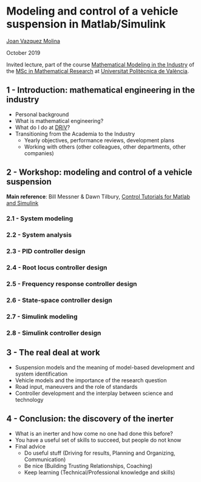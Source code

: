 # Modeling and control of a vehicle suspension in Matlab/Simulink

[Joan Vazquez Molina](http://www.linkedin.com/in/joanvazquez)

October 2019

Invited lecture, part of the course [Mathematical Modeling in the Industry](https://www.upv.es/pls/oalu/sic_asi.Busca_Asi?p_codi=33202&p_caca=2017&P_IDIOMA=c&p_vista=MSE&p_tit=2199) of the [MSc in Mathematical Research](http://www.investmat.org/) at [Universitat Politècnica de València](http://www.upv.es/).


## 1 - Introduction: mathematical engineering in the industry
  * Personal background
  * What is mathematical engineering?
  * What do I do at [DRiV](https://www.driv.com/)?
  * Transitioning from the Academia to the Industry
     * Yearly objectives, performance reviews, development plans
     * Working with others (other colleagues, other departments, other companies)
    
## 2 - Workshop: modeling and control of a vehicle suspension

**Main reference**: Bill Messner & Dawn Tilbury, [Control Tutorials for Matlab and Simulink](http://ctms.engin.umich.edu/CTMS/index.php?example=Suspension&section=SystemModeling)
  
### 2.1 - System modeling

### 2.2 - System analysis

### 2.3 - PID controller design

### 2.4 - Root locus controller design

### 2.5 - Frequency response controller design

### 2.6 - State-space controller design

### 2.7 - Simulink modeling

### 2.8 - Simulink controller design

## 3 - The real deal at work
  * Suspension models and the meaning of model-based development and system identification
  * Vehicle models and the importance of the research question
  * Road input, maneuvers and the role of standards
  * Controller development and the interplay between science and technology

## 4 - Conclusion: the discovery of the inerter
  * What is an inerter and how come no one had done this before?
  * You have a useful set of skills to succeed, but people do not know
  * Final advice
    * Do useful stuff (Driving for results, Planning and Organizing, Communication)
    * Be nice (Building Trusting Relationships, Coaching)
    * Keep learning (Technical/Professional knowledge and skills)
